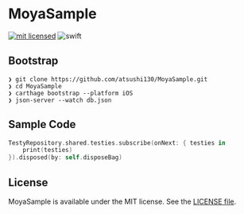# MoyaSample

[![mit licensed](https://img.shields.io/badge/License-MIT-d94c32.svg)](./license)
![swift](https://img.shields.io/badge/Swift-4-ffac45.svg)

## Bootstrap
```
❯ git clone https://github.com/atsushi130/MoyaSample.git
❯ cd MoyaSample
❯ carthage bootstrap --platform iOS
❯ json-server --watch db.json
```

## Sample Code
```swift
TestyRepository.shared.testies.subscribe(onNext: { testies in
    print(testies)
}).disposed(by: self.disposeBag)
```

## License
MoyaSample is available under the MIT license. See the [LICENSE file](https://github.com/atsushi130/MoyaSample/blob/master/license).
